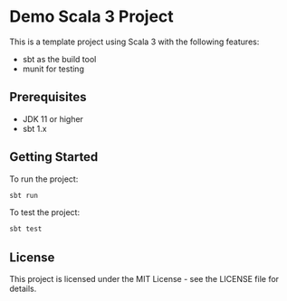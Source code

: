 # Demo Scala 3 Project

This is a template project using Scala 3 with the following features:
- sbt as the build tool
- munit for testing

## Prerequisites

- JDK 11 or higher
- sbt 1.x

## Getting Started

To run the project:

```bash
sbt run
```

To test the project:

```bash
sbt test
```

## License

This project is licensed under the MIT License - see the LICENSE file for details.